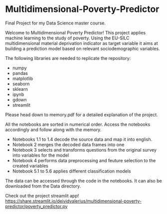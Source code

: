 # Multidimensional-Poverty-Predictor

Final Project for my Data Science master course.

Welcome to Multidimensional Poverty Predictor! This project applies machine learning to the study of poverty. Using the EU-SILC multidimensional material deprivation indicator as target variable it aims at building a prediction model based on relevant sociodemographic variables.

The following libraries are needed to replicate the repository:

* numpy
* pandas
* matplotlib
* seaborn
* sklearn
* ipynb
* gdown
* streamlit

Please head down to memory.pdf for a detailed explanation of the project.

All the notebooks are sorted in numerical order. Access the notebooks accordingly and follow along with the memory.

* Notebooks 1.1 to 1.4 decode the source data and map it into english.
* Notebook 2 merges the decoded data frames into one
* Notebook 3 selects and transforms questions from the original survey into variables for the model
* Notebook 4 performs data preprocessing and feuture selection to the created variables
* Notebook 5.1 to 5.6 applies different classification models

The data can be accessed through the code in the notebooks. It can also be downloaded from the Data directory.

Check out the project streamlit app!
https://share.streamlit.io/deividvalerius/multidimensional-poverty-predictor/poverty_predictor.py
 
